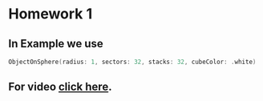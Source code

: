 # Homework 1
## In Example we use 
```swift 
ObjectOnSphere(radius: 1, sectors: 32, stacks: 32, cubeColor: .white)
```
## For video [click here](https://drive.google.com/file/d/1h0VqOuP3_if5dWi_KGDaI_qnms9svEJc/view?usp=sharing).

